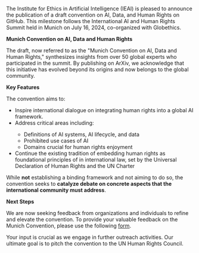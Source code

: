 The Institute for Ethics in Artificial Intelligence (IEAI) is pleased to announce the publication of a draft convention on AI, Data, and Human Rights on GitHub. This milestone follows the International AI and Human Rights Summit held in Munich on July 16, 2024, co-organized with Globethics.

<strong>Munich Convention on AI, Data and Human Rights</strong>

The draft, now referred to as the "Munich Convention on AI, Data and Human Rights," synthesizes insights from over 50 global experts who participated in the summit. By publishing on ArXiv, we acknowledge that this initiative has evolved beyond its origins and now belongs to the global community.

<strong>Key Features</strong>

The convention aims to:
<ul>
 <li>Inspire international dialogue on integrating human rights into a global AI framework.</li>

 <li>Address critical areas including:</li>
  <ul>  
 <li>Definitions of AI systems, AI lifecycle, and data</li>

 <li>Prohibited use cases of AI</li>

 <li>Domains crucial for human rights enjoyment</li>
</ul>
 <li>Continue the existing tradition of embedding human rights as foundational principles of in international law, set by the Universal Declaration of Human Rights and the UN Charter</li>

 </ul>

While <strong>not</strong> establishing a binding framework and not aiming to do so, the convention seeks to <strong>catalyze debate on concrete aspects that the international community must address</strong>.

<strong>Next Steps</strong>

We are now seeking feedback from organizations and individuals to refine and elevate the convention. To provide your valuable feedback on the Munich Convention, please use the following <a href="https://docs.google.com/forms/d/e/1FAIpQLSeY9A0Ap91DaJ8q0L4wqkVxF-hVpmEZg67AKaTB8mV9LigfTQ/viewform?usp=sf_link">form</a>.

Your input is crucial as we engage in further outreach activities. Our ultimate goal is to pitch the convention to the UN Human Rights Council.
